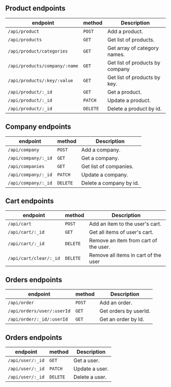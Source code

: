 
## Product endpoints

| endpoint                      | method   | Description                     |
| ----------------------------- | -------- | ------------------------------- |
| `/api/product`                | `POST`   | Add a product.                  |
| `/api/products`               | `GET`    | Get list of products.           |
| `/api/product/categories`     | `GET`    | Get array of category names.    |
| `/api/products/company/:name` | `GET`    | Get list of products by company |
| `/api/products/:key/:value`   | `GET`    | Get list of products by key.    |
| `/api/product/:_id`           | `GET`    | Get a product.                  |
| `/api/product/:_id`           | `PATCH`  | Update a product.               |
| `/api/product/:_id`           | `DELETE` | Delete a product by id.         |

## Company endpoints

| endpoint            | method   | Description             |
| ------------------- | -------- | ----------------------- |
| `/api/company`      | `POST`   | Add a company.          |
| `/api/company/:_id` | `GET`    | Get a company.          |
| `/api/companies`    | `GET`    | Get list of companies.  |
| `/api/company/:_id` | `PATCH`  | Update a company.       |
| `/api/company/:_id` | `DELETE` | Delete a company by id. |

## Cart endpoints

| endpoint               | method   | Description                           |
| ---------------------- | -------- | ------------------------------------- |
| `/api/cart`            | `POST`   | Add an item to the user's cart.       |
| `/api/cart/:_id`       | `GET`    | Get all items of user's cart.         |
| `/api/cart/:_id`       | `DELETE` | Remove an item from cart of the user. |
| `/api/cart/clear/:_id` | `DELETE` | Remove all items in cart of the user  |

## Orders endpoints

| endpoint                   | method | Description           |
| -------------------------- | ------ | --------------------- |
| `/api/order`               | `POST` | Add an order.         |
| `/api/orders/user/:userId` | `GET`  | Get orders by userId. |
| `/api/order/:_id/:userId`  | `GET`  | Get an order by Id.   |

## Orders endpoints

| endpoint         | method   | Description    |
| ---------------- | -------- | -------------- |
| `/api/user/:_id` | `GET`    | Get a user.    |
| `/api/user/:_id` | `PATCH`  | Update a user. |
| `/api/user/:_id` | `DELETE` | Delete a user. |
